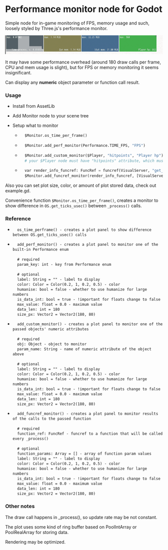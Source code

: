# Performance monitor node for Godot

Simple node for in-game monitoring of FPS, memory usage and such, loosely styled by Three.js's performance monitor.

![Example ](screens\monitor.gif)

It may have some performance overhead (around 180 draw calls per frame, CPU and mem usage is slight), but for FPS or memory monitoring it seems insignificant.

Can display any **numeric** object parameter or function call result.

### Usage

- Install from AssetLib

- Add Monitor node to your scene tree

- Setup what to monitor

  - ```python
      $Monitor.os_time_per_frame()
    ```
  - ```python
      $Monitor.add_perf_monitor(Performance.TIME_FPS, "FPS")
    ```
  - ```python
      $Monitor.add_custom_monitor($Player, "hitpoints", "Player hp")
      # your $Player node must have "hitpoints" attribute, which must be either float or int
    ```
  - ```python  
      var render_info_funcref: FuncRef = funcref(VisualServer, "get_render_info")
      $Monitor.add_funcref_monitor(render_info_funcref, [VisualServer.INFO_TEXTURE_MEM_USED], "Texture mem")
      ```

Also you can set plot size, color, or amount of plot stored data, check out example.gd.

Convenience function `$Monitor.os_time_per_frame()`, creates a monitor to show difference in `OS.get_ticks_usec()` between `_process()` calls.

### Reference


- ```
	os_time_perframe() - creates a plot panel to show difference between OS.get_ticks_usec() calls
  ```


- ```
	add_perf_monitor() - creates a plot panel to monitor one of the built-in Performance enum 
  
	# required
	param_key: int - key from Performance enum 
	
	# optional	
	label: String = "" - label to display
	color: Color = Color(0.2, 1, 0.2, 0.5) - color
	humanise: bool = false - whether to use humanize for large numbers
	is_data_int: bool = true - !important for floats change to false
	max_value: float = 0.0 - maximum value
	data_len: int = 180 
	size_px: Vector2 = Vector2(180, 80)
  ```


- ```
	add_custom_monitor() - creates a plot panel to monitor one of the passed objects' numeric attributes
  
	# required
	obj: Object - object to monitor
	param_name: String - name of numeric attribute of the object above
	
	# optional	
	label: String = "" - label to display
	color: Color = Color(0.2, 1, 0.2, 0.5) - color
	humanise: bool = false - whether to use humanize for large numbers
	is_data_int: bool = true - !important for floats change to false
	max_value: float = 0.0 - maximum value
	data_len: int = 180 
	size_px: Vector2 = Vector2(180, 80)
  ```


- ```
	add_funcref_monitor() - creates a plot panel to monitor results of the calls to the passed function
  
	# required
	function_ref: FuncRef - funcref to a function that will be called every _process()
	
	# optional	
	function_params: Array = [] - array of function param values
	label: String = "" - label to display
	color: Color = Color(0.2, 1, 0.2, 0.5) - color
	humanise: bool = false - whether to use humanize for large numbers
	is_data_int: bool = true - !important for floats change to false
	max_value: float = 0.0 - maximum value
	data_len: int = 180 
	size_px: Vector2 = Vector2(180, 80)
  ```
  

### Other notes

The draw call happens in _process(), so update rate may be not constant.

The plot uses some kind of ring buffer based on PoolIntArray or PoolRealArray for storing data. 

Rendering may be optimized.
